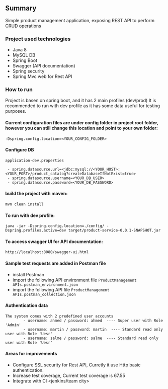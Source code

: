 ## Summary

Simple product management application, exposing REST API to perform CRUD operations

### Project used technologies
 - Java 8
 - MySQL DB
 - Spring Boot
 - Swagger (API documentation)
 - Spring security
 - Spring Mvc web for Rest API



### How to run

Project is basen on spring boot, and it has 2 main profiles (dev/prod)
It is recommended to run with dev profile as it has some data useful for testing purposes.

#### Current configuration files are under config folder in project root folder, however you can still change this location and point to your own folder:
```
-Dspring.config.location=<YOUR_CONFIG_FOLDER>
```
#### Configure DB  
```application-dev.properties```

	 - spring.datasource.url=<jdbc:mysql://<YOUR_HOST>:<YOUR_PORT>/product_catalog?createDatabaseIfNotExist=true>
	 - spring.datasource.username=<YOUR_DB_USER> 
	 - spring.datasource.password=<YOUR_DB_PASSWORD>

#### build the project with maven:

```
mvn clean install
```

#### To run with dev profile:

```
java -jar -Dspring.config.location=./config/ -Dspring.profiles.active=dev target/product-service-0.0.1-SNAPSHOT.jar
```

#### To access swagger UI for API documentation:

```
http://localhost:8080/swagger-ui.html
```

#### Sample test requests are added in Postman file
 - install Postman 
 - import the following API environment file 	```ProductManagement APIs.postman_environment.json```
 - import the following API file	```ProductManagement APIs.postman_collection.json```

#### Authentication data
	The system comes with 2 predefined user accounts
			- username: ahmed / password: ahmed  ---- Super user with Role 'Admin'
			- username: martin / password: martin  ---- Standard read only user with Role 'Uesr'
			- username: salme / password: salme  ---- Standard read only user with Role 'Uesr'

#### Areas for improvements
 - Configure SSL security for Rest API, Curretly it use Http basic authentication.
 - Increase test coverage, Current test coverage is 67.55
 - Integrate with CI <jenkins/team city>
 